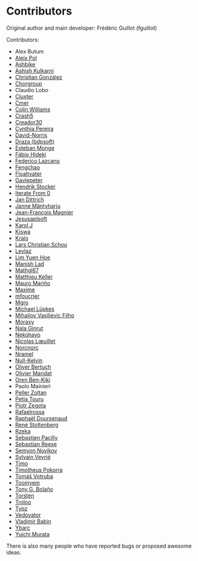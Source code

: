 Contributors
============

Original author and main developer: Frédéric Guillot (fguillot)

Contributors:

- Alex Butum
- [Aleix Pol](https://github.com/aleixpol)
- [Ashbike](https://github.com/ashbike)
- [Ashish Kulkarni](https://github.com/ashkulz)
- [Christian González](https://github.com/nerdoc)
- [Chorgroup](https://github.com/chorgroup)
- Claudio Lobo
- [Cluxter](https://github.com/cluxter)
- [Cmer](https://github.com/chncsu)
- [Colin Williams](https://github.com/crwilliams)
- [Crash5](https://github.com/crash5)
- [Creador30](https://github.com/creador30)
- [Cynthia Pereira](https://github.com/cynthiapereira)
- [David-Norris](https://github.com/David-Norris)
- [Draza (bdpsoft)](https://github.com/bdpsoft)
- [Esteban Monge](https://github.com/EstebanMonge)
- [Fábio Hideki](https://github.com/fabiohxcx)
- [Federico Lazcano](https://github.com/lazki)
- [Fengchao](https://github.com/fengchao)
- [Floaltvater](https://github.com/floaltvater)
- [Gavlepeter](https://github.com/gavlepeter)
- [Hendrik Stocker](https://github.com/hendrik-stoker)
- [Iterate From 0](https://github.com/freebsd-kanboard)
- [Jan Dittrich](https://github.com/jdittrich)
- [Janne Mäntyharju](https://github.com/JanneMantyharju)
- [Jean-François Magnier](https://github.com/lefakir)
- [Jesusaplsoft](https://github.com/jesusaplsoft)
- [Karol J](https://github.com/dzudek)
- [Kiswa](https://github.com/kiswa)
- [Kralo](https://github.com/kralo)
- [Lars Christian Schou](https://github.com/NegoZiatoR)
- [Levlaz](https://github.com/levlaz)
- [Lim Yuen Hoe](https://github.com/jasonmoofang)
- [Manish Lad](https://github.com/manishlad)
- [Mathgl67](https://github.com/mathgl67)
- [Matthieu Keller](https://github.com/maggick)
- [Mauro Mariño](https://github.com/moromarino)
- [Maxime](https://github.com/EpocDotFr)
- [mfoucrier](https://github.com/mfoucrier)
- [Mgro](https://github.com/mgro)
- [Michael Lüpkes](https://github.com/mluepkes)
- [Mihailov Vasilievic Filho](https://github.com/mihailov-vf)
- [Moraxy](https://github.com/moraxy)
- [Nala Ginrut](https://github.com/NalaGinrut)
- [Nekohayo](https://github.com/nekohayo)
- [Nicolas Lœuillet](https://github.com/nicosomb)
- [Norcnorc](https://github.com/norcnorc)
- [Nramel](https://github.com/nramel)
- [Null-Kelvin](https://github.com/Null-Kelvin)
- [Oliver Bertuch](https://github.com/poikilotherm)
- [Olivier Maridat](https://github.com/oliviermaridat)
- [Oren Ben-Kiki](https://github.com/orenbenkiki)
- Paolo Mainieri
- [Peller Zoltan](https://github.com/PierP)
- [Petja Touru](https://github.com/Petja)
- [Piotr Zęgota](https://github.com/ZegalPL)
- [Rafaelrossa](https://github.com/rafaelrossa)
- [Raphaël Doursenaud](https://github.com/rdoursenaud)
- [René Stoltenberg](https://github.com/rstoltenberg)
- [Rzeka](https://github.com/rzeka)
- [Sebastien Pacilly](https://github.com/spacilly)
- [Sebastian Reese](https://github.com/ReeseSebastian)
- [Semyon Novikov](https://github.com/semka)
- [Sylvain Veyrié](https://github.com/turb)
- [Timo](https://github.com/BlueTeck)
- [Timotheus Pokorra](https://github.com/tpokorra)
- [Tomáš Votruba](https://github.com/TomasVotruba)
- [Toomyem](https://github.com/Toomyem)
- [Tony G. Bolaño](https://github.com/tonybolanyo)
- [Torsten](https://github.com/misterfu)
- [Troloo](https://github.com/troloo)
- [Typz](https://github.com/Typz)
- [Vedovator](https://github.com/vedovator)
- [Vladimir Babin](https://github.com/Chiliec)
- [Ybarc](https://github.com/ybarc)
- [Yuichi Murata](https://github.com/yuichi1004)

There is also many people who have reported bugs or proposed awesome ideas.